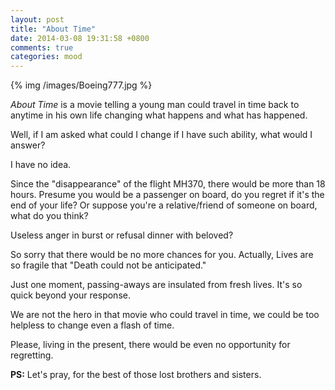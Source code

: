 ```yaml
---
layout: post
title: "About Time"
date: 2014-03-08 19:31:58 +0800
comments: true
categories: mood
---
```


{% img /images/Boeing777.jpg %}  
  
*About Time* is a movie telling a young man could travel in time back to anytime in his own life changing what happens and what has happened.<!--more-->  
  
Well, if I am asked what could I change if I have such ability, what would I answer?  
  
I have no idea.  
  
Since the "disappearance" of the flight MH370, there would be more than 18 hours. Presume you would be a passenger on board, do you regret if it's the end of your life? Or suppose you're a relative/friend of someone on board, what do you think?  
  
Useless anger in burst or refusal dinner with beloved?  
  
So sorry that there would be no more chances for you. Actually, Lives are so fragile that "Death could not be anticipated."  
  
Just one moment, passing-aways are insulated from fresh lives. It's so quick beyond your response.  
  
We are not the hero in that movie who could travel in time, we could be too helpless to change even a flash of time.  
  
Please, living in the present, there would be even no opportunity for regretting.  
  
**PS:** Let's pray, for the best of those lost brothers and sisters.